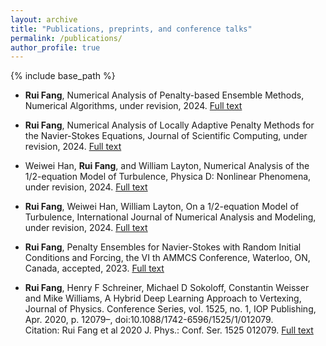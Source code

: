 ```yaml
---
layout: archive
title: "Publications, preprints, and conference talks"
permalink: /publications/
author_profile: true
---
```

{% include base_path %}
- **Rui Fang**, Numerical Analysis of Penalty-based Ensemble Methods, Numerical Algorithms, under revision, 2024. [Full text](https://arxiv.org/pdf/2407.10012)

- **Rui Fang**, Numerical Analysis of Locally Adaptive Penalty Methods for the Navier-Stokes Equations, Journal of Scientific Computing, under revision, 2024.
[Full text](https://arxiv.org/abs/2404.11712)

- Weiwei Han, **Rui Fang**, and William Layton, Numerical Analysis of the 1/2-equation Model of Turbulence, Physica D: Nonlinear Phenomena, under revision, 2024. [Full text](https://arxiv.org/pdf/2405.19554)

- **Rui Fang**, Weiwei Han, William Layton, On a 1/2-equation Model of Turbulence, International Journal of Numerical Analysis and Modeling, under revision, 2024. [Full text](https://arxiv.org/pdf/2309.03358)

- **Rui Fang**, Penalty Ensembles for Navier-Stokes with Random Initial Conditions and Forcing, the VI th AMMCS Conference, Waterloo, ON,
Canada, accepted, 2023. [Full text](https://arxiv.org/pdf/2309.12870v2)

- **Rui Fang**, Henry F Schreiner, Michael D Sokoloff, Constantin Weisser and Mike Williams, A Hybrid Deep Learning Approach to Vertexing, Journal of Physics. Conference Series, vol. 1525, no. 1, IOP Publishing, Apr. 2020, p. 12079–, doi:10.1088/1742-6596/1525/1/012079. <br />
Citation: Rui Fang et al 2020 J. Phys.: Conf. Ser. 1525 012079. [Full text](https://doi.org/10.1088/1742-6596/1525/1/012079)
